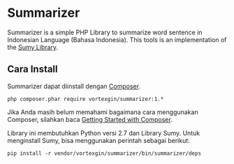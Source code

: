 # Summarizer
Summarizer is a simple PHP Library to summarize word sentence in Indonesian Language (Bahasa Indonesia). This tools is an implementation of the [Sumy Library](https://pypi.python.org/pypi/sumy).


## Cara Install
Summarizer dapat diinstall dengan [Composer](https://getcomposer.org/).

``
php composer.phar require vortexgin/summarizer:1.*
``

Jika Anda masih belum memahami bagaimana cara menggunakan Composer, silahkan baca [Getting Started with Composer](https://getcomposer.org/doc/00-intro.md).

Library ini membutuhkan Python versi 2.7 dan Library Sumy. Untuk menginstall Sumy, bisa menggunakan perintah sebagai berikut:

``
pip install -r vendor/vortexgin/summarizer/bin/summarizer/deps
``